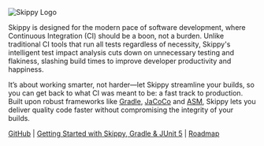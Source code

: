 
![Skippy Logo](https://avatars.githubusercontent.com/u/150977247?s=200&v=4)

Skippy is designed for the modern pace of software development, where Continuous Integration (CI) should be a boon, not
a burden. Unlike traditional CI tools that run all tests regardless of necessity, Skippy's intelligent test impact
analysis cuts down on unnecessary testing
and flakiness, slashing build times to improve developer productivity and happiness.

It’s about working smarter, not harder—let Skippy streamline your builds, so you can get back to what CI was meant to
be: a fast track to production. Built upon robust frameworks like [Gradle](https://gradle.org), [JaCoCo](https://github.com/jacoco/jacoco) and [ASM](https://asm.ow2.io/), Skippy lets you deliver quality code
faster without compromising the integrity of your builds.

[GitHub](https://github.com/skippy-io) | [Getting Started with Skippy, Gradle & JUnit 5](https://github.com/skippy-io/skippy-docs/blob/main/tutorials/getting-started-with-gradle-and-junit5/README.md#getting-started-with-skippy-gradle--junit-5) | [Roadmap](https://github.com/skippy-io/skippy-docs/blob/main/roadmap.md#roadmap)
